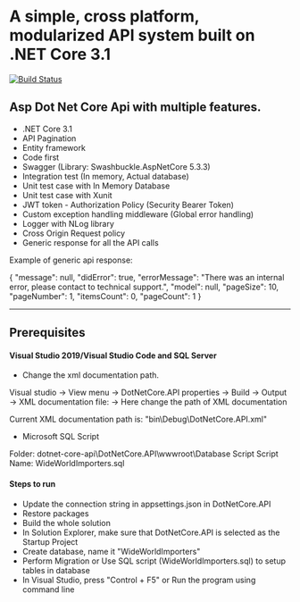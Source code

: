 
# A simple, cross platform, modularized API system built on .NET Core 3.1

[![Build Status](https://travis-ci.com/jaymistry4/dotnet-core-api.svg?branch=master)](https://travis-ci.com/jaymistry4/dotnet-core-api)

## Asp Dot Net Core Api with multiple features.

* .NET Core 3.1
* API Pagination
* Entity framework
* Code first
* Swagger (Library: Swashbuckle.AspNetCore 5.3.3)
* Integration test (In memory, Actual database)
* Unit test case with In Memory Database
* Unit test case with Xunit
* JWT token - Authorization Policy (Security Bearer Token)
* Custom exception handling middleware (Global error handling)
* Logger with NLog library
* Cross Origin Request policy
* Generic response for all the API calls


 Example of generic api response:
 
 {
  "message": null,
  "didError": true,
  "errorMessage": "There was an internal error, please contact to technical support.",
  "model": null,
  "pageSize": 10,
  "pageNumber": 1,
  "itemsCount": 0,
  "pageCount": 1
}

-------


## Prerequisites

#### Visual Studio 2019/Visual Studio Code and SQL Server


- Change the xml documentation path.

Visual studio -> View menu -> DotNetCore.API properties -> Build -> Output -> XML documentation file: -> Here change the path of XML documentation

Current XML documentation path is: "bin\Debug\DotNetCore.API.xml"

- Microsoft SQL Script

Folder: dotnet-core-api\DotNetCore.API\wwwroot\Database Script
Script Name: WideWorldImporters.sql

#### Steps to run

- Update the connection string in appsettings.json in DotNetCore.API
- Restore packages
- Build the whole solution
- In Solution Explorer, make sure that DotNetCore.API is selected as the Startup Project
- Create database, name it "WideWorldImporters"
- Perform Migration or Use SQL script (WideWorldImporters.sql) to setup tables in database
- In Visual Studio, press "Control + F5" or Run the program using command line

